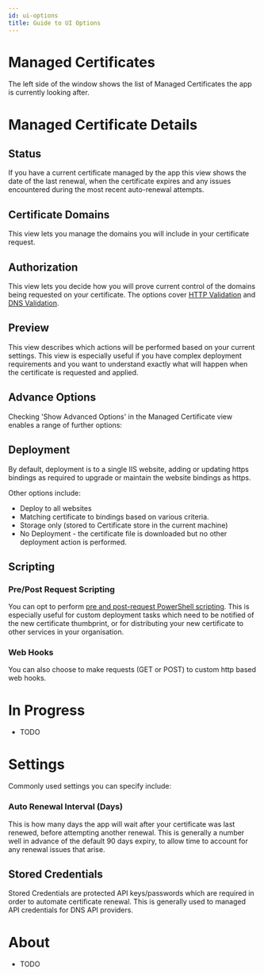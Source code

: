 ```yaml
---
id: ui-options
title: Guide to UI Options
---
```


# Managed Certificates
The left side of the window shows the list of Managed Certificates the app is currently looking after.

# Managed Certificate Details

## Status
If you have a current certificate managed by the app this view shows the date of the last renewal, when the certificate expires and any issues encountered during the most recent auto-renewal attempts. 

## Certificate Domains
This view lets you manage the domains you will include in your certificate request. 

## Authorization
This view lets you decide how you will prove current control of the domains being requested on your certificate. The options cover [HTTP Validation](http-validation.md) and [DNS Validation](dns-validation.md).

## Preview
This view describes which actions will be performed based on your current settings. This view is especially useful if you have complex deployment requirements and you want to understand exactly what will happen when the certificate is requested and applied.

## Advance Options
Checking 'Show Advanced Options' in the Managed Certificate view enables a range of further options:

## Deployment
By default, deployment is to a single IIS website, adding or updating https bindings as required to upgrade or maintain the website bindings as https.

Other options include:
- Deploy to all websites
- Matching certificate to bindings based on various criteria.
- Storage only (stored to Certificate store in the current machine)
- No Deployment - the certificate file is downloaded but no other deployment action is performed.

## Scripting
### Pre/Post Request Scripting
You can opt to perform [pre and post-request PowerShell scripting](script-hooks.md). This is especially useful for custom deployment tasks which need to be notified of the new certificate thumbprint, or for distributing your new certificate to other services in your organisation.

### Web Hooks
You can also choose to make requests (GET or POST) to custom http based web hooks.

# In Progress
- TODO

# Settings
Commonly used settings you can specify include:

### Auto Renewal Interval (Days) 
This is how many days the app will wait after your certificate was last renewed, before attempting another renewal. This is generally a number well in advance of the default 90 days expiry, to allow time to account for any renewal issues that arise.

## Stored Credentials
Stored Credentials are protected API keys/passwords which are required in order to automate certificate renewal. This is generally used to managed API credentials for DNS API providers.

# About
 - TODO